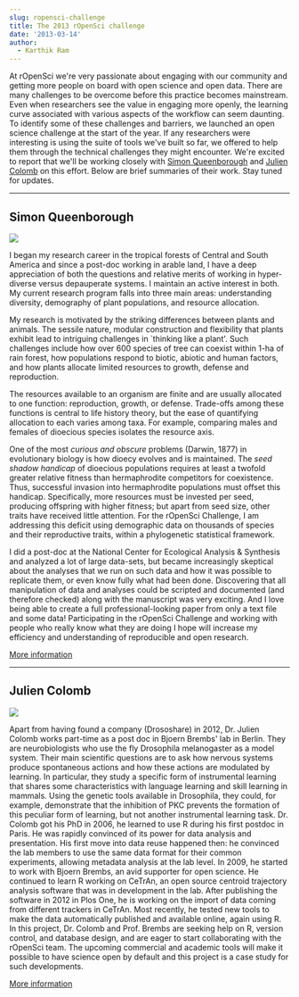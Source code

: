 ```yaml
---
slug: ropensci-challenge
title: The 2013 rOpenSci challenge
date: '2013-03-14'
author:
  - Karthik Ram
---
```


At rOpenSci we're very passionate about engaging with our community and getting more people on board with open science and open data. There are many challenges to be overcome before this practice becomes mainstream. Even when researchers  see the value in engaging more openly, the learning curve associated with various aspects of the workflow can seem daunting. To identify some of these challenges and barriers, we launched an open science challenge at the start of the year. If any researchers were interesting is using the suite of tools we've built so far, we offered to help them through the technical challenges they might encounter. We're excited to report that we'll be working closely with [Simon Queenborough](https://www.simonqueenborough.com/) and [Julien Colomb](http://lab.brembs.net/author/julien//) on this effort. Below are brief summaries of their work. Stay tuned for updates.

---

## Simon Queenborough

![](/assets/blog-images/Simon_weeds_sml.jpg)

I began my research career in the tropical forests of Central and South America and since a post-doc working in arable land, I have a deep appreciation of both the questions and relative merits of working in hyper-diverse versus depauperate systems. I maintain an active interest in both.  My current research program falls into three main areas: understanding diversity, demography of plant populations, and resource allocation.

My research is motivated by the striking differences between plants and animals. The sessile nature, modular construction and flexibility that plants exhibit lead to intriguing challenges in `thinking like a plant'. Such challenges include how over 600 species of tree can coexist within 1-ha of rain forest, how populations respond to biotic, abiotic and human factors, and how plants allocate limited resources to growth, defense and reproduction.

The resources available to an organism are finite and are usually allocated to one function: reproduction, growth, or defense. Trade-offs among these functions is central to life history theory, but the ease of quantifying allocation to each varies among taxa. For example, comparing males and females of dioecious species isolates the resource axis.

One of the most *curious and obscure* problems (Darwin, 1877) in evolutionary biology is how dioecy evolves and is maintained. The *seed shadow handicap* of dioecious populations requires at least a twofold greater relative fitness than hermaphrodite competitors for coexistence. Thus, successful invasion into hermaphrodite populations must offset this handicap. Specifically, more resources must be invested per seed, producing offspring with higher fitness; but apart from seed size, other traits have received little attention. For the rOpenSci Challenge, I am addressing this deficit using demographic data on thousands of species and their reproductive traits, within a phylogenetic statistical framework.

I did a post-doc at the National Center for Ecological Analysis & Synthesis and analyzed a lot of large data-sets, but became increasingly skeptical about the analyses that we run on such data and how it was possible to replicate them, or even know fully what had been done. Discovering that all manipulation of data and analyses could be scripted and documented (and therefore checked) along with the manuscript was very exciting. And I love being able to create a full professional-looking paper from only a text file and some data! Participating in the rOpenSci Challenge and working with people who really know what they are doing I hope will increase my efficiency and understanding of reproducible and open research.

[More information](https://www.simonqueenborough.com/)

---

## Julien Colomb

![](/assets/blog-images/julien.jpg)

Apart from having found a company (Drososhare) in 2012, Dr. Julien Colomb works part-time as a post doc in Bjoern Brembs' lab in Berlin. They are neurobiologists who use the fly Drosophila melanogaster as a model system. Their main scientific questions are to ask how nervous systems produce spontaneous actions and how these actions are modulated by learning. In particular, they study a specific form of instrumental learning that shares some characteristics with language learning and skill learning in mammals. Using the genetic tools available in Drosophila, they could, for example, demonstrate that the inhibition of PKC prevents the formation of this peculiar form of learning, but not another instrumental learning task.
Dr. Colomb got his PhD in 2006, he learned to use R during his first postdoc in Paris. He was rapidly convinced of its power for data analysis and presentation. His first move into data reuse happened then: he convinced the lab members to use the same data format for their common experiments, allowing metadata analysis at the lab level. In 2009, he started to work with Bjoern Brembs, an avid supporter for open science. He continued to learn R working on CeTrAn, an open source centroid trajectory analysis software that was in development in the lab. After publishing the software in 2012 in Plos One, he is working on the import of data coming from different trackers in CeTrAn.
Most recently, he tested new tools to make the data automatically published and available online, again using R. In this project, Dr. Colomb and Prof. Brembs are seeking help on R, version control, and database design, and are eager to start collaborating with the rOpenSci team. The upcoming commercial and academic tools will make it possible to have science open by default and this project is a case study for such developments.

[More information](http://lab.brembs.net)
